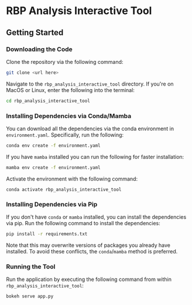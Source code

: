 # RBP Analysis Interactive Tool

## Getting Started

### Downloading the Code

Clone the repository via the following command:

```bash
git clone <url here>
```

Navigate to the `rbp_analysis_interactive_tool` directory. If you're on MacOS or Linux, enter the following into the terminal:

```bash
cd rbp_analysis_interactive_tool
```

### Installing Dependencies via Conda/Mamba

You can download all the dependencies via the conda environment in `environment.yaml`. Specifically, run the following:

```bash
conda env create -f environment.yaml
```

If you have `mamba` installed you can run the following for faster installation:

```bash
mamba env create -f environment.yaml
```

Activate the environment with the following command:

```
conda activate rbp_analysis_interactive_tool
```

### Installing Dependencies via Pip

If you don't have `conda` or `mamba` installed, you can install the dependencies via pip. Run the following command to install the dependencies:

```bash
pip install -r requirements.txt
```

Note that this may overwrite versions of packages you already have installed. To avoid these conflicts, the `conda`/`mamba` method is preferred.

### Running the Tool

Run the application by executing the following command from within `rbp_analysis_interactive_tool`:

```bash
bokeh serve app.py
```
